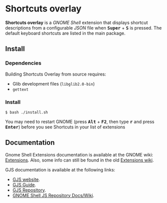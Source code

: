 # Shortcuts overlay #

**Shortcuts overlay** is a _GNOME Shell_ extension that displays shortcut descriptions from a configurable
_JSON_ file when <kbd>**Super**</kbd> + <kbd>**S**</kbd> is pressed. The default keyboard shortcuts are listed
in the main package.

## Install ##

### Dependencies ###

Building Shortcuts Overlay from source requires:

- Glib development files (`libglib2.0-bin`)
- `gettext`

### Install ###

```shell
$ bash ./install.sh
```

You may need to restart GNOME (press <kbd>**Alt**</kbd> + <kbd>**F2**</kbd>, then type <kbd>**r**</kbd> and
press <kbd>**Enter**</kbd>) before you see Shortcuts in your
list of extensions

## Documentation ##

Gnome Shell Extensions documentation is available at the GNOME wiki: [Extensions](https://wiki.gnome.org/Projects/GnomeShell/Extensions).
Also, some info can still be found in the old [Extensions wiki](https://wiki.gnome.org/Attic/Gjs).

GJS documentation is available at the following links:

- [GJS website](https://gjs-docs.gnome.org/).
- [GJS Guide](https://gjs.guide).
- [GJS Repository](https://gitlab.gnome.org/GNOME/gjs).
- [GNOME Shell JS Repository Docs/Wiki](https://gitlab.gnome.org/GNOME/gjs/-/tree/master/doc).
